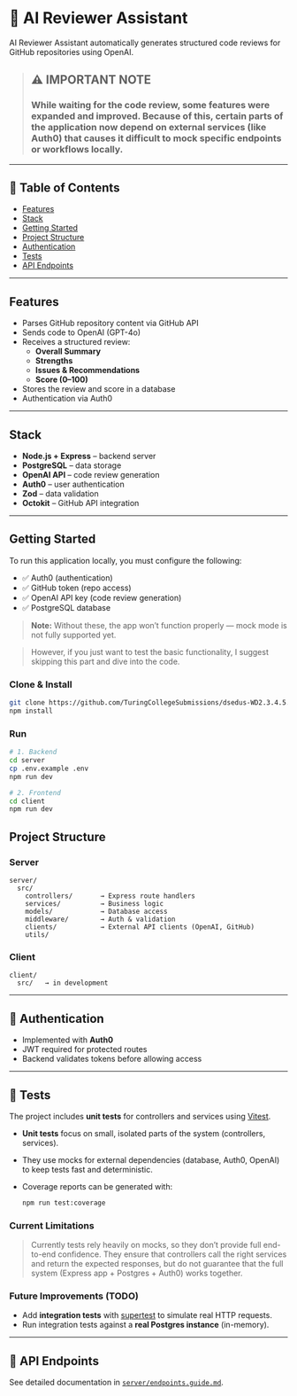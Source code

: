 # 🧠 AI Reviewer Assistant

AI Reviewer Assistant automatically generates structured code reviews for GitHub repositories using OpenAI.

> ## ⚠️ IMPORTANT NOTE
>
> ### While waiting for the code review, some features were expanded and improved. Because of this, certain parts of the application now depend on external services (like Auth0) that causes it difficult to mock specific endpoints or workflows locally.

---

## 📑 Table of Contents

- [Features](#features)
- [Stack](#stack)
- [Getting Started](#getting-started)
- [Project Structure](#project-structure)
- [Authentication](#authentication)
- [Tests](#tests)
- [API Endpoints](#api-endpoints)

---

## Features

- Parses GitHub repository content via GitHub API
- Sends code to OpenAI (GPT-4o)
- Receives a structured review:
  - **Overall Summary**
  - **Strengths**
  - **Issues & Recommendations**
  - **Score (0–100)**
- Stores the review and score in a database
- Authentication via Auth0

---

## Stack

- **Node.js + Express** – backend server
- **PostgreSQL** – data storage
- **OpenAI API** – code review generation
- **Auth0** – user authentication
- **Zod** – data validation
- **Octokit** – GitHub API integration

---

## Getting Started

To run this application locally, you must configure the following:

- ✅ Auth0 (authentication)
- ✅ GitHub token (repo access)
- ✅ OpenAI API key (code review generation)
- ✅ PostgreSQL database

> **Note:** Without these, the app won’t function properly — mock mode is not fully supported yet.

> However, if you just want to test the basic functionality, I suggest skipping this part and dive into the code.

### Clone & Install

```bash
git clone https://github.com/TuringCollegeSubmissions/dsedus-WD2.3.4.5.git
npm install
```

### Run

```bash
# 1. Backend
cd server
cp .env.example .env
npm run dev

# 2. Frontend
cd client
npm run dev
```

## Project Structure

### Server

```
server/
  src/
    controllers/       → Express route handlers
    services/          → Business logic
    models/            → Database access
    middleware/        → Auth & validation
    clients/           → External API clients (OpenAI, GitHub)
    utils/
```

### Client

```
client/
  src/   → in development
```

---

## 🔑 Authentication

- Implemented with **Auth0**
- JWT required for protected routes
- Backend validates tokens before allowing access
---

## 🧪 Tests

The project includes **unit tests** for controllers and services using [Vitest](https://vitest.dev/).

- **Unit tests** focus on small, isolated parts of the system (controllers, services).
- They use mocks for external dependencies (database, Auth0, OpenAI) to keep tests fast and deterministic.
- Coverage reports can be generated with:

  ```bash
  npm run test:coverage
  ```

### Current Limitations

> Currently tests rely heavily on mocks, so they don’t provide full end-to-end confidence.
> They ensure that controllers call the right services and return the expected responses, but do not guarantee that the full system (Express app + Postgres + Auth0) works together.

### Future Improvements (TODO)

- Add **integration tests** with [supertest](https://github.com/ladjs/supertest) to simulate real HTTP requests.
- Run integration tests against a **real Postgres instance** (in-memory).

---

## 📡 API Endpoints

See detailed documentation in [`server/endpoints.guide.md`](server/endpoints.guide.md).
